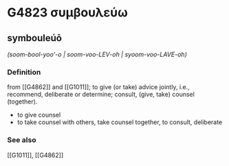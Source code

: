 # G4823 συμβουλεύω

## symbouleúō

_(soom-bool-yoo'-o | soom-voo-LEV-oh | syoom-voo-LAVE-oh)_

### Definition

from [[G4862]] and [[G1011]]; to give (or take) advice jointly, i.e., recommend, deliberate or determine; consult, (give, take) counsel (together).

- to give counsel
- to take counsel with others, take counsel together, to consult, deliberate

### See also

[[G1011]], [[G4862]]


